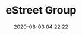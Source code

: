 ---
title: eStreet Group
link: https://estreetgroup.com/
image:
- est-grp-home.jpg
- est-grp-services.jpg
- est-grp-about.jpg
- est-grp-contact.jpg
tags: Jekyll
tech:
- Web development
date: '2020-08-03 04:22:22'
---